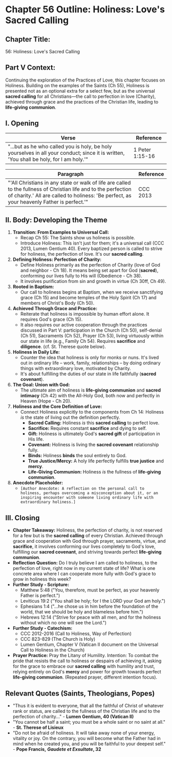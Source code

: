 # Chapter 56 Outline: Holiness: Love's Sacred Calling

## Chapter Title:

56: Holiness: Love's Sacred Calling

## Part V Context:

Continuing the exploration of the Practices of Love, this chapter focuses on Holiness. Building on the examples of the Saints (Ch 55), Holiness is presented not as an optional extra for a select few, but as the universal **sacred calling** for all Christians—the call to perfection in love (Charity), achieved through grace and the practices of the Christian life, leading to **life-giving communion**.

## I. Opening

| Verse | Reference |
| --- | --- |
| "...but as he who called you is holy, be holy yourselves in all your conduct; since it is written, 'You shall be holy, for I am holy.'" | 1 Peter 1:15-16 |

| Paragraph | Reference |
| --- | --- |
| "'All Christians in any state or walk of life are called to the fullness of Christian life and to the perfection of charity.' All are called to holiness: 'Be perfect, as your heavenly Father is perfect.'" | CCC 2013 |

## II. Body: Developing the Theme

1.  **Transition: From Examples to Universal Call:**
    *   Recap Ch 55: The Saints show us holiness is possible.
    *   Introduce Holiness: This isn't just for them; it's a universal call (CCC 2013, Lumen Gentium 40). Every baptized person is called to strive for holiness, the perfection of love. It's our **sacred calling**.
2.  **Defining Holiness: Perfection of Charity:**
    *   Define Holiness primarily as the perfection of Charity (love of God and neighbor - Ch 18). It means being set apart for God (**sacred**), conforming our lives fully to His will (Obedience - Ch 38).
    *   It involves purification from sin and growth in virtue (Ch 30ff, Ch 49).
3.  **Rooted in Baptism:**
    *   Our call to holiness begins at Baptism, when we receive sanctifying grace (Ch 15) and become temples of the Holy Spirit (Ch 17) and members of Christ's Body (Ch 50).
4.  **Achieved Through Grace and Practice:**
    *   Reiterate that holiness is impossible by human effort alone. It requires God's grace (Ch 15).
    *   It also requires our active cooperation through the practices discussed in Part V: participation in the Church (Ch 50), self-denial (Ch 51), Sacraments (Ch 52), Prayer (Ch 53), living virtuously within our state in life (e.g., Family Ch 54). Requires **sacrifice** and **diligence**. (cf. St. Therese quote below).
5.  **Holiness in Daily Life:**
    *   Counter the idea that holiness is only for monks or nuns. It's lived out in ordinary life – work, family, relationships – by doing ordinary things with extraordinary love, motivated by Charity.
    *   It's about fulfilling the duties of our state in life faithfully (**sacred covenant**).
6.  **The Goal: Union with God:**
    *   The ultimate aim of holiness is **life-giving communion** and **sacred intimacy** (Ch 42) with the All-Holy God, both now and perfectly in Heaven (Hope - Ch 20).
7.  **Holiness and the Core Definition of Love:**
    *   Connect Holiness explicitly to the components from Ch 14: Holiness _is_ the state of living out the definition perfectly.
        *   **Sacred Calling:** Holiness _is_ this **sacred calling** to perfect love.
        *   **Sacrifice:** Requires constant **sacrifice** and dying to self.
        *   **Gift:** Holiness is ultimately God's **sacred gift** of participation in His life.
        *   **Covenant:** Holiness is living the **sacred covenant** relationship fully.
        *   **Binds:** Holiness **binds** the soul entirely to God.
        *   **True Justice/Mercy:** A holy life perfectly fulfills **true justice** and **mercy**.
        *   **Life-Giving Communion:** Holiness _is_ the fullness of **life-giving communion**.
8.  **Anecdote Placeholder:**
    *   `[Author Anecdote: A reflection on the personal call to holiness, perhaps overcoming a misconception about it, or an inspiring encounter with someone living ordinary life with extraordinary holiness.]`

## III. Closing

*   **Chapter Takeaway:** Holiness, the perfection of charity, is not reserved for a few but is the **sacred calling** of every Christian. Achieved through grace and cooperation with God through prayer, sacraments, virtue, and **sacrifice**, it involves conforming our lives completely to God's love, fulfilling our **sacred covenant**, and striving towards perfect **life-giving communion**.
*   **Reflection Question:** Do I truly believe I am called to holiness, to the perfection of love, right now in my current state of life? What is one concrete area where I can cooperate more fully with God's grace to grow in holiness this week?
*   **Further Study - Scripture:**
    *   Matthew 5:48 ("You, therefore, must be perfect, as your heavenly Father is perfect.")
    *   Leviticus 19:2 ("You shall be holy; for I the LORD your God am holy.")
    *   Ephesians 1:4 ("...he chose us in him before the foundation of the world, that we should be holy and blameless before him.")
    *   Hebrews 12:14 ("Strive for peace with all men, and for the holiness without which no one will see the Lord.")
*   **Further Study - Catechism:**
    *   CCC 2012-2016 (Call to Holiness, Way of Perfection)
    *   CCC 823-829 (The Church is Holy)
    *   Lumen Gentium, Chapter V (Vatican II document on the Universal Call to Holiness in the Church)
*   **Prayer Practice:** Pray the Litany of Humility. Intention: To combat the pride that resists the call to holiness or despairs of achieving it, asking for the grace to embrace our **sacred calling** with humility and trust, relying entirely on God's **mercy** and power for growth towards perfect **life-giving communion**. (Repeated prayer, different intention focus).

## Relevant Quotes (Saints, Theologians, Popes)

*   "Thus it is evident to everyone, that all the faithful of Christ of whatever rank or status, are called to the fullness of the Christian life and to the perfection of charity..." - **Lumen Gentium, 40 (Vatican II)**
*   "You cannot be half a saint; you must be a whole saint or no saint at all." - **St. Therese of Lisieux**
*   "Do not be afraid of holiness. It will take away none of your energy, vitality or joy. On the contrary, you will become what the Father had in mind when he created you, and you will be faithful to your deepest self." - **Pope Francis,** _**Gaudete et Exsultate**_**, 32**
